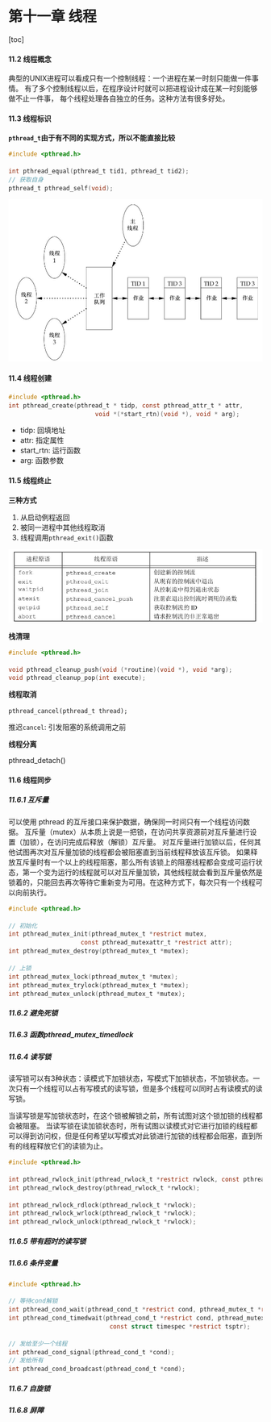 # 第十一章 线程

[toc]

#### 11.2 线程概念

典型的UNIX进程可以看成只有一个控制线程：一个进程在某一时刻只能做一件事情。
有了多个控制线程以后，在程序设计时就可以把进程设计成在某一时刻能够做不止一件事，
每个线程处理各自独立的任务。这种方法有很多好处。

#### 11.3 线程标识

**`pthread_t`由于有不同的实现方式，所以不能直接比较**

```c
#include <pthread.h>

int pthread_equal(pthread_t tid1, pthread_t tid2);
// 获取自身
pthread_t pthread_self(void);
```

![pthread](./pt.png)

#### 11.4 线程创建

```c
#include <pthread.h>
int pthread_create(pthread_t * tidp, const pthread_attr_t * attr, 
                        void *(*start_rtn)(void *), void * arg);
```

+ tidp: 回填地址
+ attr: 指定属性
+ start_rtn: 运行函数
+ arg: 函数参数


#### 11.5 线程终止

**三种方式**

1. 从启动例程返回
2. 被同一进程中其他线程取消
3. 线程调用`pthread_exit()`函数

![pthread](./pthread.png)

**栈清理**

```c
#include <pthread.h>

void pthread_cleanup_push(void (*routine)(void *), void *arg);
void pthread_cleanup_pop(int execute);
```

**线程取消**

`pthread_cancel(pthread_t thread);`

推迟`cancel`: 引发阻塞的系统调用之前

**线程分离**

pthread_detach()

#### 11.6 线程同步

##### 11.6.1 互斥量

可以使用 pthread 的互斥接口来保护数据，确保同一时间只有一个线程访问数据。
互斥量（mutex）从本质上说是一把锁，在访问共享资源前对互斥量进行设置（加锁），在访问完成后释放（解锁）互斥量。
对互斥量进行加锁以后，任何其他试图再次对互斥量加锁的线程都会被阻塞直到当前线程释放该互斥锁。
如果释放互斥量时有一个以上的线程阻塞，那么所有该锁上的阻塞线程都会变成可运行状态，第一个变为运行的线程就可以对互斥量加锁，其他线程就会看到互斥量依然是锁着的，只能回去再次等待它重新变为可用。在这种方式下，每次只有一个线程可以向前执行。

```c
#include <pthread.h>

// 初始化
int pthread_mutex_init(pthread_mutex_t *restrict mutex, 
                    const pthread_mutexattr_t *restrict attr);
int pthread_mutex_destroy(pthread_mutex_t *mutex);

// 上锁
int pthread_mutex_lock(pthread_mutex_t *mutex);
int pthread_mutex_trylock(pthread_mutex_t *mutex);
int pthread_mutex_unlock(pthread_mutex_t *mutex);
```

##### 11.6.2 避免死锁

##### 11.6.3 函数pthread_mutex_timedlock

##### 11.6.4 读写锁

读写锁可以有3种状态：读模式下加锁状态，写模式下加锁状态，不加锁状态。一次只有一个线程可以占有写模式的读写锁，但是多个线程可以同时占有读模式的读写锁。

当读写锁是写加锁状态时，在这个锁被解锁之前，所有试图对这个锁加锁的线程都会被阻塞。
当读写锁在读加锁状态时，所有试图以读模式对它进行加锁的线程都可以得到访问权，但是任何希望以写模式对此锁进行加锁的线程都会阻塞，直到所有的线程释放它们的读锁为止。

```c
#include <pthread.h>

int pthread_rwlock_init(pthread_rwlock_t *restrict rwlock, const pthread_rwlockattr_t *restrict attr);
int pthread_rwlock_destroy(pthread_rwlock_t *rwlock);

int pthread_rwlock_rdlock(pthread_rwlock_t *rwlock);
int pthread_rwlock_wrlock(pthread_rwlock_t *rwlock);
int pthread_rwlock_unlock(pthread_rwlock_t *rwlock);
```

##### 11.6.5 带有超时的读写锁

##### 11.6.6 条件变量

```c
#include <pthread.h>

// 等待cond解锁
int pthread_cond_wait(pthread_cond_t *restrict cond, pthread_mutex_t *restrict mutex);
int pthread_cond_timedwait(pthread_cond_t *restrict cond, pthread_mutex_t *restrict mutex, 
                            const struct timespec *restrict tsptr);

// 发给至少一个线程
int pthread_cond_signal(pthread_cond_t *cond);
// 发给所有
int pthread_cond_broadcast(pthread_cond_t *cond);
```

##### 11.6.7 自旋锁

##### 11.6.8 屏障






